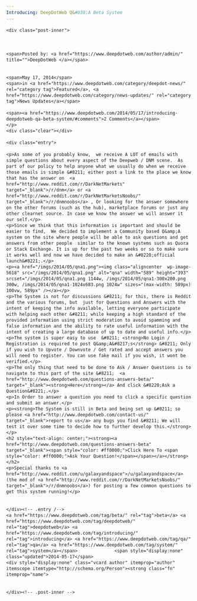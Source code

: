 ```yaml
---
Introducing: DeepDotWeb Q&#038;A Beta System
---
```

<article class="post-listing post-5341 post type-post status-publish format-standard has-post-thumbnail hentry  tag-deepdotweb tag-introducing tag-qa tag-system">
    
    <div class="post-inner">
    
    
        
    <span>Posted by: <a href="https://www.deepdotweb.com/author/admin/" title="">DeepDotWeb </a></span>
    
    
    <span>May 17, 2014</span>
    <span>in <a href="https://www.deepdotweb.com/category/deepdot-news/" rel="category tag">Featured</a>, <a href="https://www.deepdotweb.com/category/news-updates/" rel="category tag">News Updates</a></span>
    
    <span><a href="https://www.deepdotweb.com/2014/05/17/introducing-deepdotweb-qa-beta-system/#comments">2 Comments</a></span>
    </p>
    <div class="clear"></div>
    
    <div class="entry">
    
    <p>As some of you probably know,  we receive A LOT of emails with simple questions about every aspect of the Deepweb / DNM scene.  As part of our policy to help anyone what we usually do when we receive those emails is simple &#8211; either post a link to the place we know that has the answer on  <a href="http://www.reddit.com/r/DarkNetMarkets" target="_blank">/r/dnm</a> or <a href="http://www.reddit.com/r/DarkNetMarketsNoobs/" target="_blank">/r/dnmnoobs</a> , Or looking for the answer somewhere on the other forums (such as the hub), marketplace forums or just any other clearnet source. In case we know the answer we will answer it our self.</p>
    <p>Since we think that this information is important and should be easier to find,  We decided to implement a Community based Q&amp;A system on the site where people will be able to ask questions and get answers from other people  similar to the known systems such as Quora or Stack Exchange. It is up for the past two weeks or so to make sure it works well and now we have decided to make an &#8220;official launch&#8221;.</p>
    <p><a href="/imgs/2014/05/qna1.png"><img class="aligncenter  wp-image-5618" src="/imgs/2014/05/qna1.png" alt="qna" width="589" height="393" srcset="/imgs/2014/05/qna1.png 1144w, /imgs/2014/05/qna1-300x200.png 300w, /imgs/2014/05/qna1-1024x683.png 1024w" sizes="(max-width: 589px) 100vw, 589px" /></a></p>
    <p>The System is not for discussions &#8211; for this, there is Reddit and the various forums, but  just for Questions and Answers with the intent of keeping the info available, letting everyone participate with helping each other &#8211; while keeping a high standard of the provided information using strict moderation to avoid spamming and false information and the ability to rate useful information with the intent of creating a large database of up to date and useful info.</p>
    <p>The system is super easy to use  &#8211; <strong>No Login / Registration is required to post Q&amp;A&#8217;s</strong> &#8211; Only if you wish to Upvote / Downvote / Get rated and accept answers you will need to register. You can use fake mail if you wish, it wont be verified.</p>
    <p>The only thing that need to be done to Ask / Answer Questions is to navigate to this part of the site &#8211;  <a href="http://www.deepdotweb.com/questions-answers-beta/" target="_blank"><strong>Here</strong></a> And click &#8220;Ask a Question&#8221;.</p>
    <p>In Order to answer a question you need to click a specific question and submit an answer.</p>
    <p><strong>The System is still in Beta and being set up &#8211; so please <a href="http://www.deepdotweb.com/contact-us/" target="_blank">report to us</a> any bugs you find &#8211; We will test it over some time to decide how to further develop this.</strong></p>
    <h2 style="text-align: center;"><strong><a href="http://www.deepdotweb.com/questions-answers-beta" target="_blank"><span style="color: #ff0000;">Click Here To <span style="color: #ff0000;">Ask Your Question!</span></span></a></strong></h2>
    <p>Special thanks to <a href="http://www.reddit.com/u/galaxyandspace">/u/galaxyandspace</a> (the mod of <a href="http://www.reddit.com/r/DarkNetMarketsNoobs/" target="_blank">/r/dnmnoobs</a>) for posting a few common questions to get this system running!</p>
    
    
    </div><!-- .entry /-->
    <a href="https://www.deepdotweb.com/tag/beta/" rel="tag">beta</a> <a href="https://www.deepdotweb.com/tag/deepdotweb/" rel="tag">deepdotweb</a> <a href="https://www.deepdotweb.com/tag/introducing/" rel="tag">introducing</a> <a href="https://www.deepdotweb.com/tag/qa/" rel="tag">qa</a> <a href="https://www.deepdotweb.com/tag/system/" rel="tag">system</a></span>				<span style="display:none" class="updated">2014-05-17</span>
    <div style="display:none" class="vcard author" itemprop="author" itemscope itemtype="http://schema.org/Person"><strong class="fn" itemprop="name">
    
    
    </div><!-- .post-inner -->
</article><!-- .post-listing -->

